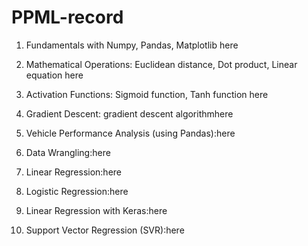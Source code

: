 # PPML-record
1. Fundamentals with Numpy, Pandas, Matplotlib here

2. Mathematical Operations: Euclidean distance, Dot product, Linear equation here

3. Activation Functions: Sigmoid function, Tanh function here

4. Gradient Descent: gradient descent algorithmhere

5. Vehicle Performance Analysis (using Pandas):here

6. Data Wrangling:here

7. Linear Regression:here

8. Logistic Regression:here

9. Linear Regression with Keras:here

10. Support Vector Regression (SVR):here
